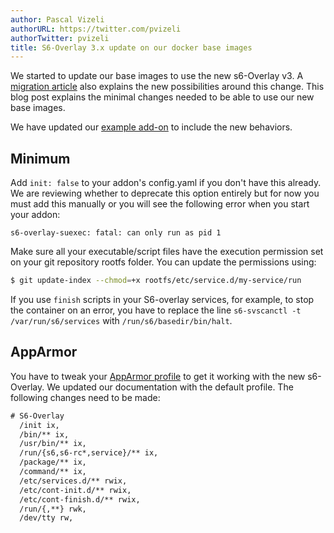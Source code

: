 ```yaml
---
author: Pascal Vizeli
authorURL: https://twitter.com/pvizeli
authorTwitter: pvizeli
title: S6-Overlay 3.x update on our docker base images
---
```


We started to update our base images to use the new s6-Overlay v3. A [migration article](https://github.com/just-containers/s6-overlay/blob/master/MOVING-TO-V3.md) also explains the new possibilities around this change. This blog post explains the minimal changes needed to be able to use our new base images.

We have updated our [example add-on](https://github.com/home-assistant/addons-example) to include the new behaviors.

## Minimum

Add `init: false` to your addon's config.yaml if you don't have this already. We are reviewing whether to deprecate this option entirely but for now you must add this manually or you will see the following error when you start your addon:

```
s6-overlay-suexec: fatal: can only run as pid 1
```

Make sure all your executable/script files have the execution permission set on your git repository rootfs folder. You can update the permissions using:

```sh
$ git update-index --chmod=+x rootfs/etc/service.d/my-service/run
```

If you use `finish` scripts in your S6-overlay services, for example, to stop the container on an error, you have to replace the line `s6-svscanctl -t /var/run/s6/services` with `/run/s6/basedir/bin/halt`.

## AppArmor

You have to tweak your [AppArmor profile](/docs/add-ons/presentation#apparmor) to get it working with the new s6-Overlay. We updated our documentation with the default profile. The following changes need to be made:

```txt
# S6-Overlay
  /init ix,
  /bin/** ix,
  /usr/bin/** ix,
  /run/{s6,s6-rc*,service}/** ix,
  /package/** ix,
  /command/** ix,
  /etc/services.d/** rwix,
  /etc/cont-init.d/** rwix,
  /etc/cont-finish.d/** rwix,
  /run/{,**} rwk,
  /dev/tty rw,
```
